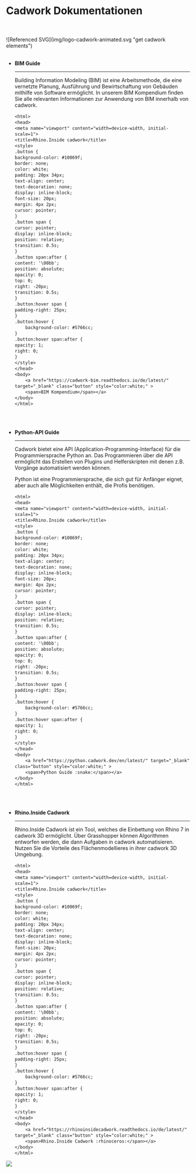 # Cadwork Dokumentationen

<br>
<br>
![Referenced SVG](img/logo-cadwork-animated.svg "get cadwork elements")
<br>
<br>

<div class="Documentation" markdown>

-   __BIM Guide__

    ---

    Building Information Modeling (BIM) ist eine Arbeitsmethode, die eine vernetzte Planung, Ausführung und Bewirtschaftung von Gebäuden mithilfe von Software ermöglicht. 
    In unserem BIM Kompendium finden Sie alle relevanten Informationen zur Anwendung von BIM innerhalb von cadwork.
    
    <!DOCTYPE html>
        <html>
        <head>
        <meta name="viewport" content="width=device-width, initial-scale=1">
        <title>Rhino.Inside cadwork</title>
        <style>
        .button {
        background-color: #10069f;
        border: none;
        color: white;
        padding: 20px 34px;
        text-align: center;
        text-decoration: none;
        display: inline-block;
        font-size: 20px;
        margin: 4px 2px;
        cursor: pointer;
        }
        .button span {
        cursor: pointer;
        display: inline-block;
        position: relative;
        transition: 0.5s;
        }
        .button span:after {
        content: '\00bb';
        position: absolute;
        opacity: 0;
        top: 0;
        right: -20px;
        transition: 0.5s;
        }
        .button:hover span {
        padding-right: 25px;
        }
        .button:hover {
            background-color: #5766cc;
        }
        .button:hover span:after {
        opacity: 1;
        right: 0;
        }
        </style>
        </head>
        <body>
            <a href="https://cadwork-bim.readthedocs.io/de/latest/" target="_blank" class="button" style="color:white;" >
            <span>BIM Kompendium</span></a>
        </body>
        </html>


    <br>
    <br>

-   __Python-API Guide__

    ---

    Cadwork bietet eine API (Application-Programming-Interface) für die Programmiersprache Python an. 
    Das Programmieren über die API ermöglicht das Erstellen von Plugins und Helferskripten mit denen z.B. Vorgänge automatisiert werden können.

    Python ist eine Programmiersprache, die sich gut für Anfänger eignet, aber auch alle Möglichkeiten enthält, die Profis benötigen.

    <!DOCTYPE html>
        <html>
        <head>
        <meta name="viewport" content="width=device-width, initial-scale=1">
        <title>Rhino.Inside cadwork</title>
        <style>
        .button {
        background-color: #10069f;
        border: none;
        color: white;
        padding: 20px 34px;
        text-align: center;
        text-decoration: none;
        display: inline-block;
        font-size: 20px;
        margin: 4px 2px;
        cursor: pointer;
        }
        .button span {
        cursor: pointer;
        display: inline-block;
        position: relative;
        transition: 0.5s;
        }
        .button span:after {
        content: '\00bb';
        position: absolute;
        opacity: 0;
        top: 0;
        right: -20px;
        transition: 0.5s;
        }
        .button:hover span {
        padding-right: 25px;
        }
        .button:hover {
            background-color: #5766cc;
        }
        .button:hover span:after {
        opacity: 1;
        right: 0;
        }
        </style>
        </head>
        <body>
            <a href="https://python.cadwork.dev/en/latest/" target="_blank" class="button" style="color:white;" >
            <span>Python Guide :snake:</span></a>
        </body>
        </html>

    <br>
    <br>

-   __Rhino.Inside Cadwork__

    ---

    Rhino.Inside Cadwork ist ein Tool, welches die Einbettung von Rhino 7 in cadwork 3D ermöglicht. Über Grasshopper können Algorithmen entworfen werden, die dann Aufgaben in cadwork automatisieren. 
    Nutzen Sie die Vorteile des Flächenmodellieres in ihrer cadwork 3D Umgebung.

    <!DOCTYPE html>
        <html>
        <head>
        <meta name="viewport" content="width=device-width, initial-scale=1">
        <title>Rhino.Inside cadwork</title>
        <style>
        .button {
        background-color: #10069f;
        border: none;
        color: white;
        padding: 20px 34px;
        text-align: center;
        text-decoration: none;
        display: inline-block;
        font-size: 20px;
        margin: 4px 2px;
        cursor: pointer;
        }
        .button span {
        cursor: pointer;
        display: inline-block;
        position: relative;
        transition: 0.5s;
        }
        .button span:after {
        content: '\00bb';
        position: absolute;
        opacity: 0;
        top: 0;
        right: -20px;
        transition: 0.5s;
        }
        .button:hover span {
        padding-right: 25px;
        }
        .button:hover {
            background-color: #5766cc;
        }
        .button:hover span:after {
        opacity: 1;
        right: 0;
        }
        </style>
        </head>
        <body>
            <a href="https://rhinoinsidecadwork.readthedocs.io/de/latest/" target="_blank" class="button" style="color:white;" >
            <span>Rhino.Inside Cadwork :rhinoceros:</span></a>
        </body>
        </html>

</div>




<noscript>
    <img src="https://analytics.cadwork.ca/ingress/e6b1702b-6224-4e93-94b7-9e4c2cd7ae06/pixel.gif">
</noscript>
<script defer src="https://analytics.cadwork.ca/ingress/e6b1702b-6224-4e93-94b7-9e4c2cd7ae06/script.js"></script>

